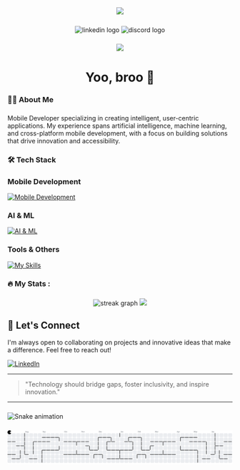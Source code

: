 <div align="center">
  <img height="150" src="https://media2.giphy.com/media/v1.Y2lkPTc5MGI3NjExazl5b3BqaWI1eWRyM3l0N3Z6NDF6dDdoZTR5MTRuNnd4NjVwMTNxcyZlcD12MV9pbnRlcm5hbF9naWZfYnlfaWQmY3Q9Zw/QUmpqPoJ886Iw/giphy.gif"  />
</div>

###

###

<div align="center">
  <img src="https://img.shields.io/static/v1?message=LinkedIn&logo=linkedin&label=&color=0077B5&logoColor=white&labelColor=&style=for-the-badge" height="25" alt="linkedin logo"  />
  <img src="https://img.shields.io/static/v1?message=discord&logo=discord&label=&color=1DA1F2&logoColor=white&labelColor=&style=for-the-badge" height="25" alt="discord logo"  />
</div>

###

<div align="center">
  <img src="https://visitor-badge.laobi.icu/badge?page_id=wakbarr.wakbarr&"  />
</div>

###

<h1 align="center">Yoo, broo 👋</h1>

###

<h3 align="left">👩‍💻  About Me</h3>

###

Mobile Developer specializing in creating intelligent, user-centric applications. My experience spans artificial intelligence, machine learning, and cross-platform mobile development, with a focus on building solutions that drive innovation and accessibility.


<h3 align="left">🛠 Tech Stack</h3>

### Mobile Development
[![Mobile Development](https://skillicons.dev/icons?i=kotlin,dart,flutter,swift&theme=dark)](https://skillicons.dev)

### AI & ML
[![AI & ML](https://skillicons.dev/icons?i=tensorflow,python,flask,pytorch&theme=dark)](https://skillicons.dev)

### Tools & Others
[![My Skills](https://skillicons.dev/icons?i=git,github,vscode,figma,postman&theme=light)](https://skillicons.dev)


<h3 align="left">🔥   My Stats :</h3>

###

<div align="center">
  <img src="https://streak-stats.demolab.com?user=wakbarr&locale=en&mode=daily&theme=dark&hide_border=false&border_radius=5&order=3" height="220" alt="streak graph"  />
  <img src="https://github-readme-stats.vercel.app/api/top-langs/?username=wakbarr&layout=pie" />
</div>




## 💬 Let's Connect

I'm always open to collaborating on projects and innovative ideas that make a difference. Feel free to reach out!

[![LinkedIn](https://img.shields.io/badge/connect%20on%20linkedin-0077B5?style=for-the-badge&logo=linkedin&logoColor=white)](https://www.linkedin.com/in/akbarwdnto/)


---

> "Technology should bridge gaps, foster inclusivity, and inspire innovation."


---

###

<img src="https://raw.githubusercontent.com/wakbarr/wakbarr/output/snake.svg" alt="Snake animation" />

###

<picture>
  <source media="(prefers-color-scheme: dark)" srcset="https://raw.githubusercontent.com/wakbarr/wakbarr/output/pacman-contribution-graph-dark.svg">
  <source media="(prefers-color-scheme: light)" srcset="https://raw.githubusercontent.com/wakbarr/wakbarr/output/pacman-contribution-graph.svg">
  <img alt="pacman contribution graph" src="https://raw.githubusercontent.com/wakbarr/wakbarr/output/pacman-contribution-graph.svg">
</picture>

###


